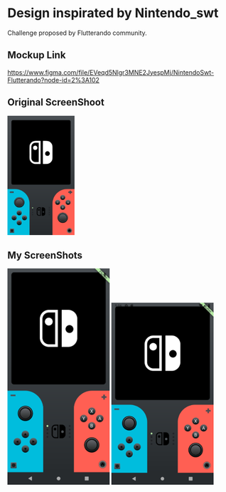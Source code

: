 # Design inspirated by Nintendo_swt

Challenge proposed by Flutterando community.

## Mockup Link
https://www.figma.com/file/EVeqd5Nlgr3MNE2JyespMj/NintendoSwt-Flutterando?node-id=2%3A102

## Original ScreenShoot
<img src="screenshots/mockup.png" style="width:30%">

## My ScreenShots
<img src="screenshots/Screenshot_1.png" width=230/> <img src="screenshots/Screenshot_2.png" width=230/>
